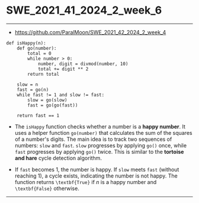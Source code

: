 # SWE_2021_41_2024_2_week_6

---

* https://github.com/ParalMoon/SWE_2021_42_2024_2_week_4
```
def isHappy(n):
    def go(number):
        total = 0
        while number > 0:
            number, digit = divmod(number, 10)
            total += digit ** 2
        return total

    slow = n
    fast = go(n)
    while fast != 1 and slow != fast:
        slow = go(slow)
        fast = go(go(fast))

    return fast == 1

```
* The `isHappy` function checks whether a number is a **happy number**. It uses a helper function `go(number)` that calculates the sum of the squares of a number's digits. The main idea is to track two sequences of numbers: `slow` and `fast`. `slow` progresses by applying `go()` once, while `fast` progresses by applying `go()` twice. This is similar to the **tortoise and hare** cycle detection algorithm.

* If `fast` becomes 1, the number is happy. If `slow` meets `fast` (without reaching 1), a cycle exists, indicating the number is not happy. The function returns `\textbf{True}` if $n$ is a happy number and `\textbf{False}` otherwise.


---

